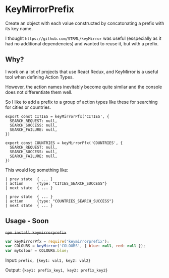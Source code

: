 KeyMirrorPrefix
=========

Create an object with each value constructed by concatonating a prefix with its key name.

I thought `https://github.com/STRML/keyMirror` was useful (esspecially as it had no additional dependencies) and wanted to reuse it, but with a prefix.

Why?
----

I work on a lot of projects that use React Redux, and KeyMirror is a useful tool when defining Action Types.

However, the action names inevitably become quite similar and the console does not differentiate them well.

So I like to add a prefix to a group of action types like these for searching for cities or countries.

```
export const CITIES = keyMirrorPfx('CITIES', {
  SEARCH_REQUEST: null,
  SEARCH_SUCCESS: null,
  SEARCH_FAILURE: null,
})

export const COUNTRIES = keyMirrorPfx('COUNTRIES', {
  SEARCH_REQUEST: null,
  SEARCH_SUCCESS: null,
  SEARCH_FAILURE: null,
})
```

This would log something like:

```
| prev state  { ... }
| action      {type: "CITIES_SEARCH_SUCCESS"}
| next state  { ... }

| prev state  { ... }
| action      {type: "COUNTRIES_SEARCH_SUCCESS"}
| next state  { ... }
```

Usage - Soon
-----

~~`npm install keymirrorprefix`~~


```javascript
var keyMirrorPfx = require('keymirrorprefix');
var COLOURS = keyMirror('COLOURS', { blue: null, red: null });
var myColour = COLOURS.blue;
```

Input:  `prefix, {key1: val1, key2: val2}`

Output: `{key1: prefix_key1, key2: prefix_key2}`
